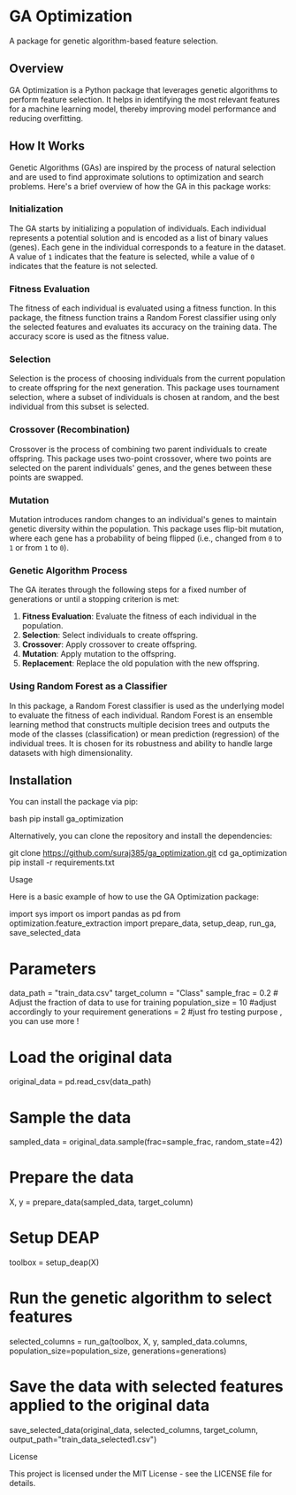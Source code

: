 # GA OptimizationA package for genetic algorithm-based feature selection.## OverviewGA Optimization is a Python package that leverages genetic algorithms to perform feature selection. It helps in identifying the most relevant features for a machine learning model, thereby improving model performance and reducing overfitting.## How It WorksGenetic Algorithms (GAs) are inspired by the process of natural selection and are used to find approximate solutions to optimization and search problems. Here's a brief overview of how the GA in this package works:### InitializationThe GA starts by initializing a population of individuals. Each individual represents a potential solution and is encoded as a list of binary values (genes). Each gene in the individual corresponds to a feature in the dataset. A value of `1` indicates that the feature is selected, while a value of `0` indicates that the feature is not selected.### Fitness EvaluationThe fitness of each individual is evaluated using a fitness function. In this package, the fitness function trains a Random Forest classifier using only the selected features and evaluates its accuracy on the training data. The accuracy score is used as the fitness value.### SelectionSelection is the process of choosing individuals from the current population to create offspring for the next generation. This package uses tournament selection, where a subset of individuals is chosen at random, and the best individual from this subset is selected.### Crossover (Recombination)Crossover is the process of combining two parent individuals to create offspring. This package uses two-point crossover, where two points are selected on the parent individuals' genes, and the genes between these points are swapped.### MutationMutation introduces random changes to an individual's genes to maintain genetic diversity within the population. This package uses flip-bit mutation, where each gene has a probability of being flipped (i.e., changed from `0` to `1` or from `1` to `0`).### Genetic Algorithm ProcessThe GA iterates through the following steps for a fixed number of generations or until a stopping criterion is met:1. **Fitness Evaluation**: Evaluate the fitness of each individual in the population.2. **Selection**: Select individuals to create offspring.3. **Crossover**: Apply crossover to create offspring.4. **Mutation**: Apply mutation to the offspring.5. **Replacement**: Replace the old population with the new offspring.### Using Random Forest as a ClassifierIn this package, a Random Forest classifier is used as the underlying model to evaluate the fitness of each individual. Random Forest is an ensemble learning method that constructs multiple decision trees and outputs the mode of the classes (classification) or mean prediction (regression) of the individual trees. It is chosen for its robustness and ability to handle large datasets with high dimensionality.## InstallationYou can install the package via pip:bashpip install ga_optimizationAlternatively, you can clone the repository and install the dependencies:git clone https://github.com/suraj385/ga_optimization.gitcd ga_optimizationpip install -r requirements.txtUsageHere is a basic example of how to use the GA Optimization package:import sysimport osimport pandas as pdfrom optimization.feature_extraction import prepare_data, setup_deap, run_ga, save_selected_data# Parametersdata_path = "train_data.csv"target_column = "Class"sample_frac = 0.2  # Adjust the fraction of data to use for trainingpopulation_size = 10 #adjust accordingly to your requirementgenerations = 2 #just fro testing purpose , you can use more !# Load the original dataoriginal_data = pd.read_csv(data_path)# Sample the datasampled_data = original_data.sample(frac=sample_frac, random_state=42)# Prepare the dataX, y = prepare_data(sampled_data, target_column)# Setup DEAPtoolbox = setup_deap(X)# Run the genetic algorithm to select featuresselected_columns = run_ga(toolbox, X, y, sampled_data.columns, population_size=population_size, generations=generations)# Save the data with selected features applied to the original datasave_selected_data(original_data, selected_columns, target_column, output_path="train_data_selected1.csv")LicenseThis project is licensed under the MIT License - see the LICENSE file for details.